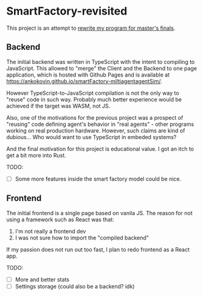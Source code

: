 # SmartFactory-revisited
This project is an attempt to [rewrite my program for master's finals](https://github.com/ankokovin/smartFactory-miltiagentagentSim).

## Backend
The initial backend was written in TypeScript with the intent to compiling to JavaScript. This allowed to "merge" the Client and the Backend to one page application, which is hosted with Github Pages and is available at https://ankokovin.github.io/smartFactory-miltiagentagentSim/.

However TypeScript-to-JavaScript compilation is not the only way to "reuse" code in such way. Probably much better experience would be achieved if the target was WASM, not JS.

Also, one of the motivations for the previous project was a prospect of "reusing" code defining agent's behavior in "real agents" - other programs working on real production hardware. However, such claims are kind of dubious... Who would want to use TypeScript in embeded systems?

And the final motivation for this project is educational value. I got an itch to get a bit more into Rust.

TODO:
- [ ] Some more features inside the smart factory model could be nice.

## Frontend
The initial frontend is a single page based on vanila JS. The reason for not using a framework such as React was that:
1. I'm not really a frontend dev
2. I was not sure how to import the "compiled backend"

If my passion does not run out too fast, I plan to redo frontend as a React app.

TODO:
- [ ] More and better stats
- [ ] Settings storage (could also be a backend? idk)
